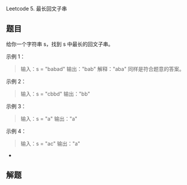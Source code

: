 Leetcode 5. 最长回文子串
## 题目

给你一个字符串 s，找到 s 中最长的回文子串。

示例 1：
> 输入：s = "babad"
输出："bab"
解释："aba" 同样是符合题意的答案。

示例 2：
> 输入：s = "cbbd"
输出："bb"

示例 3：
> 输入：s = "a"
输出："a"

示例 4：
> 输入：s = "ac"
输出："a"

-

## 解题

